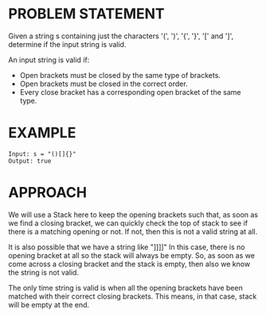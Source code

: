 # PROBLEM STATEMENT

Given a string s containing just the characters '(', ')', '{', '}', '[' and ']', determine if the input string is valid.

An input string is valid if:

 - Open brackets must be closed by the same type of brackets.
 - Open brackets must be closed in the correct order.
 - Every close bracket has a corresponding open bracket of the same type.

# EXAMPLE

    Input: s = "()[]{}"
    Output: true

# APPROACH

We will use a Stack here to keep the opening brackets such that, as soon as we find a closing bracket, we can quickly check the top of stack to see if there is a matching opening or not. If not, then this is not a valid string at all.

It is also possible that we have a string like "]]]]" In this case, there is no opening bracket at all so the stack will always be empty. So, as soon as we come across a closing bracket and the stack is empty, then also we know the string is not valid.

The only time string is valid is when all the opening brackets have been matched with their correct closing brackets. This means, in that case, stack will be empty at the end.